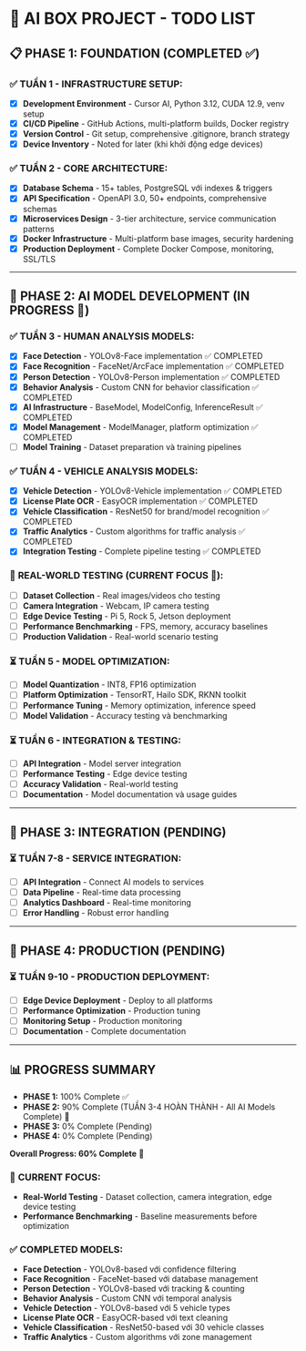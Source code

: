 # 🎯 AI BOX PROJECT - TODO LIST

## 📋 **PHASE 1: FOUNDATION (COMPLETED ✅)**

### ✅ **TUẦN 1 - INFRASTRUCTURE SETUP:**
- [x] **Development Environment** - Cursor AI, Python 3.12, CUDA 12.9, venv setup
- [x] **CI/CD Pipeline** - GitHub Actions, multi-platform builds, Docker registry  
- [x] **Version Control** - Git setup, comprehensive .gitignore, branch strategy
- [x] **Device Inventory** - Noted for later (khi khởi động edge devices)

### ✅ **TUẦN 2 - CORE ARCHITECTURE:**
- [x] **Database Schema** - 15+ tables, PostgreSQL với indexes & triggers
- [x] **API Specification** - OpenAPI 3.0, 50+ endpoints, comprehensive schemas
- [x] **Microservices Design** - 3-tier architecture, service communication patterns
- [x] **Docker Infrastructure** - Multi-platform base images, security hardening
- [x] **Production Deployment** - Complete Docker Compose, monitoring, SSL/TLS

---

## 🧠 **PHASE 2: AI MODEL DEVELOPMENT (IN PROGRESS 🚀)**

### ✅ **TUẦN 3 - HUMAN ANALYSIS MODELS:**
- [x] **Face Detection** - YOLOv8-Face implementation ✅ COMPLETED
- [x] **Face Recognition** - FaceNet/ArcFace implementation ✅ COMPLETED
- [x] **Person Detection** - YOLOv8-Person implementation ✅ COMPLETED
- [x] **Behavior Analysis** - Custom CNN for behavior classification ✅ COMPLETED
- [x] **AI Infrastructure** - BaseModel, ModelConfig, InferenceResult ✅ COMPLETED
- [x] **Model Management** - ModelManager, platform optimization ✅ COMPLETED
- [ ] **Model Training** - Dataset preparation và training pipelines

### ✅ **TUẦN 4 - VEHICLE ANALYSIS MODELS:**
- [x] **Vehicle Detection** - YOLOv8-Vehicle implementation ✅ COMPLETED
- [x] **License Plate OCR** - EasyOCR implementation ✅ COMPLETED
- [x] **Vehicle Classification** - ResNet50 for brand/model recognition ✅ COMPLETED
- [x] **Traffic Analytics** - Custom algorithms for traffic analysis ✅ COMPLETED
- [x] **Integration Testing** - Complete pipeline testing ✅ COMPLETED

### 🔄 **REAL-WORLD TESTING (CURRENT FOCUS 🎯):**
- [ ] **Dataset Collection** - Real images/videos cho testing
- [ ] **Camera Integration** - Webcam, IP camera testing
- [ ] **Edge Device Testing** - Pi 5, Rock 5, Jetson deployment
- [ ] **Performance Benchmarking** - FPS, memory, accuracy baselines
- [ ] **Production Validation** - Real-world scenario testing

### ⏳ **TUẦN 5 - MODEL OPTIMIZATION:**
- [ ] **Model Quantization** - INT8, FP16 optimization
- [ ] **Platform Optimization** - TensorRT, Hailo SDK, RKNN toolkit
- [ ] **Performance Tuning** - Memory optimization, inference speed
- [ ] **Model Validation** - Accuracy testing và benchmarking

### ⏳ **TUẦN 6 - INTEGRATION & TESTING:**
- [ ] **API Integration** - Model server integration
- [ ] **Performance Testing** - Edge device testing
- [ ] **Accuracy Validation** - Real-world testing
- [ ] **Documentation** - Model documentation và usage guides

---

## 🔧 **PHASE 3: INTEGRATION (PENDING)**

### ⏳ **TUẦN 7-8 - SERVICE INTEGRATION:**
- [ ] **API Integration** - Connect AI models to services
- [ ] **Data Pipeline** - Real-time data processing
- [ ] **Analytics Dashboard** - Real-time monitoring
- [ ] **Error Handling** - Robust error handling

---

## 🚀 **PHASE 4: PRODUCTION (PENDING)**

### ⏳ **TUẦN 9-10 - PRODUCTION DEPLOYMENT:**
- [ ] **Edge Device Deployment** - Deploy to all platforms
- [ ] **Performance Optimization** - Production tuning
- [ ] **Monitoring Setup** - Production monitoring
- [ ] **Documentation** - Complete documentation

---

## 📊 **PROGRESS SUMMARY**

- **PHASE 1:** 100% Complete ✅
- **PHASE 2:** 90% Complete (TUẦN 3-4 HOÀN THÀNH - All AI Models Complete) 🚀
- **PHASE 3:** 0% Complete (Pending)
- **PHASE 4:** 0% Complete (Pending)

**Overall Progress: 60% Complete** 🎯

### 🎯 **CURRENT FOCUS:**
- **Real-World Testing** - Dataset collection, camera integration, edge device testing
- **Performance Benchmarking** - Baseline measurements before optimization

### ✅ **COMPLETED MODELS:**
- **Face Detection** - YOLOv8-based với confidence filtering
- **Face Recognition** - FaceNet-based với database management
- **Person Detection** - YOLOv8-based với tracking & counting
- **Behavior Analysis** - Custom CNN với temporal analysis
- **Vehicle Detection** - YOLOv8-based với 5 vehicle types
- **License Plate OCR** - EasyOCR-based với text cleaning
- **Vehicle Classification** - ResNet50-based với 30 vehicle classes
- **Traffic Analytics** - Custom algorithms với zone management
